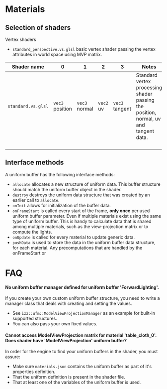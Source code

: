 # Materials

## Selection of shaders

Vertex shaders

* `standard_perspective.vs.glsl` basic vertex shader passing the vertex attributes in world space using MVP matrix. 

| Shader name        | 0               | 1             | 2         | 3              | Notes                                                                                 |
|--------------------|-----------------|---------------|-----------|----------------|---------------------------------------------------------------------------------------|
| `standard.vs.glsl` | `vec3` position | `vec3` normal | `vec2` uv | `vec3` tangent | Standard vertex processing shader passing the position, normal, uv and tangent data.|
|                    |                 |               |           |                |                                                                                       |
|                    |                 |               |           |                |                                                                                       |
|                    |                 |               |           |                |                                                                                       |
|                    |                 |               |           |                |                                                                                       |


## Interface methods

A uniform buffer has the following interface methods:
* `allocate` allocates a new structure of uniform data. This buffer structure should match the uniform buffer object in the shader.
* `destroy` destroys the uniform data structure that was created by an earlier call to `allocate`.
* `onInit` allows for initialization of the buffer data.
* `onFrameStart` is called every start of the frame, **only once** per used uniform buffer parameter. 
Even if multiple materials exist using the same type of uniform buffer. This is handy to calculate data that 
is shared among multiple materials, such as the view-projection matrix or to compute the lights.
* `onUpdate` is called for every material to update generic data.
* `pushData` is used to store the data in the uniform buffer data structure, for each material. 
Any precomputations that are handled by the onFrameStart or 

# FAQ

#### No uniform buffer manager defined for uniform buffer 'ForwardLighting'.

If you create your own custom uniform buffer structure, you need to write a manager class that deals
with creating and setting the values. 
* See `izz::ufm::ModelViewProjectionManager` as an example for built-in supported structures.
* You can also pass your own fixed values.

#### Cannot access ModelViewProjection matrix for material 'table_cloth_0'. Does shader have 'ModelViewProjection' uniform buffer?
In order for the engine to find your uniform buffers in the shader, you must assure:
* Make sure `materials.json` contains the uniform buffer as part of it's properties definition.
* That the uniform definition is present in the shader file.
* That at least one of the variables of the uniform buffer is used.